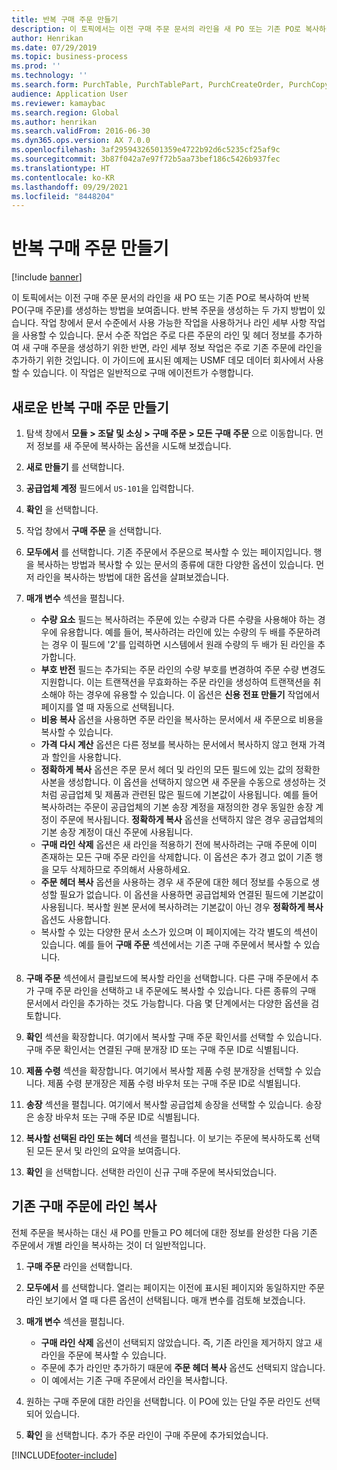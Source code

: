 ```yaml
---
title: 반복 구매 주문 만들기
description: 이 토픽에서는 이전 구매 주문 문서의 라인을 새 PO 또는 기존 PO로 복사하여 반복 PO(구매 주문)를 생성하는 방법을 보여줍니다.
author: Henrikan
ms.date: 07/29/2019
ms.topic: business-process
ms.prod: ''
ms.technology: ''
ms.search.form: PurchTable, PurchTablePart, PurchCreateOrder, PurchCopying
audience: Application User
ms.reviewer: kamaybac
ms.search.region: Global
ms.author: henrikan
ms.search.validFrom: 2016-06-30
ms.dyn365.ops.version: AX 7.0.0
ms.openlocfilehash: 3af29594326501359e4722b92d6c5235cf25af9c
ms.sourcegitcommit: 3b87f042a7e97f72b5aa73bef186c5426b937fec
ms.translationtype: HT
ms.contentlocale: ko-KR
ms.lasthandoff: 09/29/2021
ms.locfileid: "8448204"
---
```

# <a name="create-a-repeat-purchase-order"></a>반복 구매 주문 만들기

[!include [banner](../../includes/banner.md)]

이 토픽에서는 이전 구매 주문 문서의 라인을 새 PO 또는 기존 PO로 복사하여 반복 PO(구매 주문)를 생성하는 방법을 보여줍니다. 반복 주문을 생성하는 두 가지 방법이 있습니다. 작업 창에서 문서 수준에서 사용 가능한 작업을 사용하거나 라인 세부 사항 작업을 사용할 수 있습니다. 문서 수준 작업은 주로 다른 주문의 라인 및 헤더 정보를 추가하여 새 구매 주문을 생성하기 위한 반면, 라인 세부 정보 작업은 주로 기존 주문에 라인을 추가하기 위한 것입니다. 이 가이드에 표시된 예제는 USMF 데모 데이터 회사에서 사용할 수 있습니다. 이 작업은 일반적으로 구매 에이전트가 수행합니다.


## <a name="create-a-new-repeat-purchase-order"></a>새로운 반복 구매 주문 만들기
1. 탐색 창에서 **모듈 > 조달 및 소싱 > 구매 주문 > 모든 구매 주문** 으로 이동합니다. 먼저 정보를 새 주문에 복사하는 옵션을 시도해 보겠습니다.  
2. **새로 만들기** 를 선택합니다.
3. **공급업체 계정** 필드에서 `US-101`을 입력합니다.
4. **확인** 을 선택합니다.
5. 작업 창에서 **구매 주문** 을 선택합니다.
6. **모두에서** 를 선택합니다. 기존 주문에서 주문으로 복사할 수 있는 페이지입니다. 행을 복사하는 방법과 복사할 수 있는 문서의 종류에 대한 다양한 옵션이 있습니다. 먼저 라인을 복사하는 방법에 대한 옵션을 살펴보겠습니다. 
7. **매개 변수** 섹션을 펼칩니다.

    - **수량 요소** 필드는 복사하려는 주문에 있는 수량과 다른 수량을 사용해야 하는 경우에 유용합니다. 예를 들어, 복사하려는 라인에 있는 수량의 두 배를 주문하려는 경우 이 필드에 '2'를 입력하면 시스템에서 원래 수량의 두 배가 된 라인을 추가합니다.  
    - **부호 반전** 필드는 추가되는 주문 라인의 수량 부호를 변경하여 주문 수량 변경도 지원합니다. 이는 트랜잭션을 무효화하는 주문 라인을 생성하여 트랜잭션을 취소해야 하는 경우에 유용할 수 있습니다. 이 옵션은 **신용 전표 만들기** 작업에서 페이지를 열 때 자동으로 선택됩니다.  
    - **비용 복사** 옵션을 사용하면 주문 라인을 복사하는 문서에서 새 주문으로 비용을 복사할 수 있습니다.  
    - **가격 다시 계산** 옵션은 다른 정보를 복사하는 문서에서 복사하지 않고 현재 가격과 할인을 사용합니다.  
    - **정확하게 복사** 옵션은 주문 문서 헤더 및 라인의 모든 필드에 있는 값의 정확한 사본을 생성합니다. 이 옵션을 선택하지 않으면 새 주문을 수동으로 생성하는 것처럼 공급업체 및 제품과 관련된 많은 필드에 기본값이 사용됩니다. 예를 들어 복사하려는 주문이 공급업체의 기본 송장 계정을 재정의한 경우 동일한 송장 계정이 주문에 복사됩니다. **정확하게 복사** 옵션을 선택하지 않은 경우 공급업체의 기본 송장 계정이 대신 주문에 사용됩니다.  
    - **구매 라인 삭제** 옵션은 새 라인을 적용하기 전에 복사하려는 구매 주문에 이미 존재하는 모든 구매 주문 라인을 삭제합니다. 이 옵션은 추가 경고 없이 기존 행을 모두 삭제하므로 주의해서 사용하세요.  
    - **주문 헤더 복사** 옵션을 사용하는 경우 새 주문에 대한 헤더 정보를 수동으로 생성할 필요가 없습니다. 이 옵션을 사용하면 공급업체와 연결된 필드에 기본값이 사용됩니다. 복사할 원본 문서에 복사하려는 기본값이 아닌 경우 **정확하게 복사** 옵션도 사용합니다.   
    - 복사할 수 있는 다양한 문서 소스가 있으며 이 페이지에는 각각 별도의 섹션이 있습니다. 예를 들어 **구매 주문** 섹션에서는 기존 구매 주문에서 복사할 수 있습니다.  

8. **구매 주문** 섹션에서 클립보드에 복사할 라인을 선택합니다. 다른 구매 주문에서 추가 구매 주문 라인을 선택하고 내 주문에도 복사할 수 있습니다. 다른 종류의 구매 문서에서 라인을 추가하는 것도 가능합니다. 다음 몇 단계에서는 다양한 옵션을 검토합니다.  
9. **확인** 섹션을 확장합니다. 여기에서 복사할 구매 주문 확인서를 선택할 수 있습니다. 구매 주문 확인서는 연결된 구매 분개장 ID 또는 구매 주문 ID로 식별됩니다.  
10. **제품 수령** 섹션을 확장합니다. 여기에서 복사할 제품 수령 분개장을 선택할 수 있습니다. 제품 수령 분개장은 제품 수령 바우처 또는 구매 주문 ID로 식별됩니다.   
11. **송장** 섹션을 펼칩니다. 여기에서 복사할 공급업체 송장을 선택할 수 있습니다. 송장은 송장 바우처 또는 구매 주문 ID로 식별됩니다.   
12. **복사할 선택된 라인 또는 헤더** 섹션을 펼칩니다. 이 보기는 주문에 복사하도록 선택된 모든 문서 및 라인의 요약을 보여줍니다.   
13. **확인** 을 선택합니다. 선택한 라인이 신규 구매 주문에 복사되었습니다.   

## <a name="copy-lines-to-an-existing-purchase-order"></a>기존 구매 주문에 라인 복사  

전체 주문을 복사하는 대신 새 PO를 만들고 PO 헤더에 대한 정보를 완성한 다음 기존 주문에서 개별 라인을 복사하는 것이 더 일반적입니다.  

1. **구매 주문** 라인을 선택합니다.
2. **모두에서** 를 선택합니다. 열리는 페이지는 이전에 표시된 페이지와 동일하지만 주문 라인 보기에서 열 때 다른 옵션이 선택됩니다. 매개 변수를 검토해 보겠습니다.   
3. **매개 변수** 섹션을 펼칩니다.

    - **구매 라인 삭제** 옵션이 선택되지 않았습니다. 즉, 기존 라인을 제거하지 않고 새 라인을 주문에 복사할 수 있습니다.   
    - 주문에 추가 라인만 추가하기 때문에 **주문 헤더 복사** 옵션도 선택되지 않습니다.   
    - 이 예에서는 기존 구매 주문에서 라인을 복사합니다.   

4. 원하는 구매 주문에 대한 라인을 선택합니다. 이 PO에 있는 단일 주문 라인도 선택되어 있습니다.  
5. **확인** 을 선택합니다. 추가 주문 라인이 구매 주문에 추가되었습니다.  



[!INCLUDE[footer-include](../../../includes/footer-banner.md)]